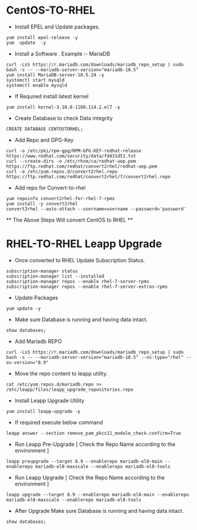 # CentOS-TO-RHEL

* Install EPEL and Update packages.
```
yum install epel-release -y
yum  update  -y
```

* Install a Software . Example :- MariaDB
```
curl -LsS https://r.mariadb.com/downloads/mariadb_repo_setup | sudo bash -s -- --mariadb-server-version="mariadb-10.5"
yum install MariaDB-server-10.5.24 -y 
systemctl start mysqld
systemctl enable mysqld
```
* If Required install latest kernel
```
yum install kernel-3.10.0-1160.114.2.el7 -y
```
* Create Database to check Data integrity
```
CREATE DATABASE CENTOSTORHEL;
```
* Add Repo and GPG-Key
```
curl -o /etc/pki/rpm-gpg/RPM-GPG-KEY-redhat-release https://www.redhat.com/security/data/fd431d51.txt
curl --create-dirs -o /etc/rhsm/ca/redhat-uep.pem https://ftp.redhat.com/redhat/convert2rhel/redhat-uep.pem
curl -o /etc/yum.repos.d/convert2rhel.repo https://ftp.redhat.com/redhat/convert2rhel/7/convert2rhel.repo
```
* Add repo for Convert-to-rhel
```
yum repoinfo convert2rhel-for-rhel-7-rpms
yum install -y convert2rhel
convert2rhel --auto-attach --username=username --password='password'
```
 ** The Above Steps Will convert CentOS to RHEL **
# RHEL-TO-RHEL Leapp Upgrade
* Once converted to RHEL Update Subscription Status.
```
subscription-manager status
subscription-manager list --installed
subscription-manager repos --enable rhel-7-server-rpms
subscription-manager repos --enable rhel-7-server-extras-rpms
```
* Update Packages
```
yum update -y
```
* Make sure Database is running and having data intact.
```
show databases;
```
* Add Mariadb REPO
```
curl -LsS https://r.mariadb.com/downloads/mariadb_repo_setup | sudo bash -s -- --mariadb-server-version="mariadb-10.5" --os-type="rhel" --os-version="8.9"
```
* Move the repo content to leapp utility.
```
cat /etc/yum.repos.d/mariadb.repo >> /etc/leapp/files/leapp_upgrade_repositories.repo
```
* Install Leapp Upgrade Utility
```
yum install leapp-upgrade -y
```
* If required execute below command
```
leapp answer --section remove_pam_pkcs11_module_check.confirm=True
```
* Run Leapp Pre-Upgrade [ Check the Repo Name according to the environment ]
```
leapp preupgrade --target 8.9 --enablerepo mariadb-el8-main --enablerepo mariadb-el8-maxscale --enablerepo mariadb-el8-tools
```
* Run Leapp Upgrade [ Check the Repo Name according to the environment ]
```
leapp upgrade --target 8.9 --enablerepo mariadb-el8-main --enablerepo mariadb-el8-maxscale --enablerepo mariadb-el8-tools
```
* After Upgrade Make sure Database is running and having data intact.
```
show databases;
```
